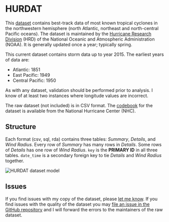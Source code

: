 # HURDAT

This [dataset](http://www.nhc.noaa.gov/data/#hurdat) contains best-track data of most known tropical cyclones in the northwestern hemisphere (north Atlantic, northeast and north-central Pacific oceans). The dataset is maintained by the [Hurricane Research Division](http://www.aoml.noaa.gov/hrd/data_sub/re_anal.html) (HRD) of the National Oceanic and Atmospheric Administration (NOAA). It is generally updated once a year; typically spring.

This current dataset contains storm data up to year 2015. The earliest years of data are:

* Atlantic: 1851
* East Pacific: 1949
* Central Pacific: 1950

As with any dataset, validation should be performed prior to analysis. I know of at least two instances where longitude values are incorrect. 

The raw dataset (not included) is in CSV format. The [codebook](http://www.nhc.noaa.gov/data/hurdat/hurdat2-format-atlantic.pdf) for the dataset is available from the National Hurricane Center (NHC). 

## Structure

Each format (csv, sql, rda) contains three tables: <var>Summary</var>, <var>Details</var>, and <var>Wind Radius</var>. Every row of <var>Summary</var> has many rows in <var>Details</var>. Some rows of <var>Details</var> has one row of <var>Wind Radius</var>. 
`key` is the **PRIMARY ID** in all three tables. `date_time` is a secondary foreign key to tie <var>Details</var> and <var>Wind Radius</var> together. 

![HURDAT dataset model](https://github.com/timtrice/datasets/blob/master/HURDAT/HURDAT-data-model.png)

## Issues

If you find issues with my copy of the dataset, please [let me know](https://github.com/timtrice/datasets/issues). If you find issues with the quality of the dataset you may [file an issue in the GitHub repository](https://github.com/timtrice/datasets/issues) and I will forward the errors to the maintainers of the raw dataset.
